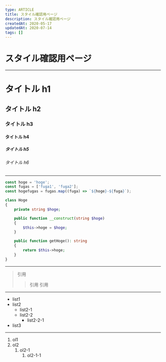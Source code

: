 ```yaml
---
type: ARTICLE
title: スタイル確認用ページ
description: スタイル確認用ページ
createdAt: 2020-05-17
updatedAt: 2020-07-14
tags: []
---
```


# スタイル確認用ページ

---

# タイトル h1

## タイトル h2

### タイトル h3

#### タイトル h4

##### タイトル h5

###### タイトル h6

---

```javascript
const hoge = 'hoge';
const fugas = ['fuga1', 'fuga2'];
const hogefugas = fugas.map((fuga) => `${hoge}-${fuga}`);
```

```php
class Hoge
{
    private string $hoge;

    public function __construct(string $hoge)
    {
        $this->hoge = $hoge;
    }

    public function getHoge(): string
    {
        return $this->hoge;
    }
}
```

---

> 引用
>
> > 引用 引用

---

- list1
- list2
  - list2-1
  - list2-2
    - list2-2-1
- list3

---

1. ol1
1. ol2
   1. ol2-1
      1. ol2-1-1
